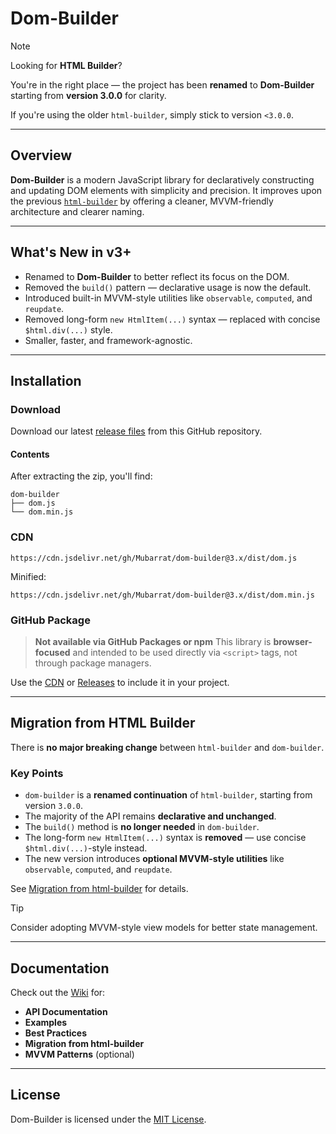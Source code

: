 # Dom-Builder

> [!NOTE]
> Looking for **HTML Builder**?
>
> You're in the right place — the project has been **renamed** to **Dom-Builder** starting from **version 3.0.0** for clarity.
>
> If you're using the older `html-builder`, simply stick to version `<3.0.0`.

---

## Overview

**Dom-Builder** is a modern JavaScript library for declaratively constructing and updating DOM elements with simplicity and precision. It improves upon the previous [`html-builder`](https://github.com/Mubarrat/html-builder) by offering a cleaner, MVVM-friendly architecture and clearer naming.

---

## What's New in v3+

* Renamed to **Dom-Builder** to better reflect its focus on the DOM.
* Removed the `build()` pattern — declarative usage is now the default.
* Introduced built-in MVVM-style utilities like `observable`, `computed`, and `reupdate`.
* Removed long-form `new HtmlItem(...)` syntax — replaced with concise `$html.div(...)` style.
* Smaller, faster, and framework-agnostic.

---

## Installation

### Download

Download our latest [release files](https://github.com/Mubarrat/dom-builder/releases) from this GitHub repository.

#### Contents

After extracting the zip, you'll find:

```
dom-builder
├── dom.js
└── dom.min.js
```

### CDN

```
https://cdn.jsdelivr.net/gh/Mubarrat/dom-builder@3.x/dist/dom.js
```

Minified:

```
https://cdn.jsdelivr.net/gh/Mubarrat/dom-builder@3.x/dist/dom.min.js
```

### GitHub Package

> **Not available via GitHub Packages or npm**
> This library is **browser-focused** and intended to be used directly via `<script>` tags, not through package managers.

Use the [CDN](#cdn) or [Releases](https://github.com/Mubarrat/dom-builder/releases) to include it in your project.

---

## Migration from HTML Builder

There is **no major breaking change** between `html-builder` and `dom-builder`.

### Key Points

* `dom-builder` is a **renamed continuation** of `html-builder`, starting from version `3.0.0`.
* The majority of the API remains **declarative and unchanged**.
* The `build()` method is **no longer needed** in `dom-builder`.
* The long-form `new HtmlItem(...)` syntax is **removed** — use concise `$html.div(...)`-style instead.
* The new version introduces **optional MVVM-style utilities** like `observable`, `computed`, and `reupdate`.

See [Migration from html-builder](https://github.com/Mubarrat/dom-builder/wiki/Migration-from-html-builder) for details.

> [!TIP]
> Consider adopting MVVM-style view models for better state management.

---

## Documentation

Check out the [Wiki](https://github.com/Mubarrat/dom-builder/wiki) for:

* **API Documentation**
* **Examples**
* **Best Practices**
* **Migration from html-builder**
* **MVVM Patterns** (optional)

---

## License

Dom-Builder is licensed under the [MIT License](LICENSE.md).
